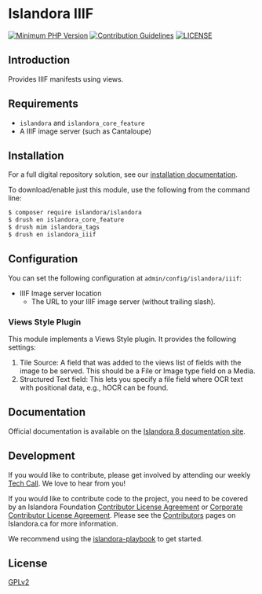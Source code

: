 # Islandora IIIF

[![Minimum PHP Version](https://img.shields.io/badge/php-%3E%3D%207.2-8892BF.svg?style=flat-square)](https://php.net/)
[![Contribution Guidelines](http://img.shields.io/badge/CONTRIBUTING-Guidelines-blue.svg)](./CONTRIBUTING.md)
[![LICENSE](https://img.shields.io/badge/license-GPLv2-blue.svg?style=flat-square)](./LICENSE)

## Introduction

Provides IIIF manifests using views.

## Requirements

- `islandora` and `islandora_core_feature`
- A IIIF image server (such as Cantaloupe)

## Installation

For a full digital repository solution, see our [installation documentation](https://islandora.github.io/documentation/installation/).

To download/enable just this module, use the following from the command line:

```bash
$ composer require islandora/islandora
$ drush en islandora_core_feature
$ drush mim islandora_tags
$ drush en islandora_iiif
```

## Configuration

You can set the following configuration at `admin/config/islandora/iiif`:
- IIIF Image server location
  - The URL to your IIIF image server (without trailing slash).

### Views Style Plugin

This module implements a Views Style plugin. It provides the following settings:

1. Tile Source: A field that was added to the views list of fields with the image to be served. This should be a File or Image type field on a Media.
2. Structured Text field: This lets you specify a file field   where OCR text with positional data, e.g., hOCR can be found.
## Documentation

Official documentation is available on the [Islandora 8 documentation site](https://islandora.github.io/documentation/).

## Development

If you would like to contribute, please get involved by attending our weekly [Tech Call](https://github.com/Islandora/documentation/wiki). We love to hear from you!

If you would like to contribute code to the project, you need to be covered by an Islandora Foundation [Contributor License Agreement](http://islandora.ca/sites/default/files/islandora_cla.pdf) or [Corporate Contributor License Agreement](http://islandora.ca/sites/default/files/islandora_ccla.pdf). Please see the [Contributors](http://islandora.ca/resources/contributors) pages on Islandora.ca for more information.

We recommend using the [islandora-playbook](https://github.com/Islandora-Devops/islandora-playbook) to get started.

## License

[GPLv2](http://www.gnu.org/licenses/gpl-2.0.txt)
